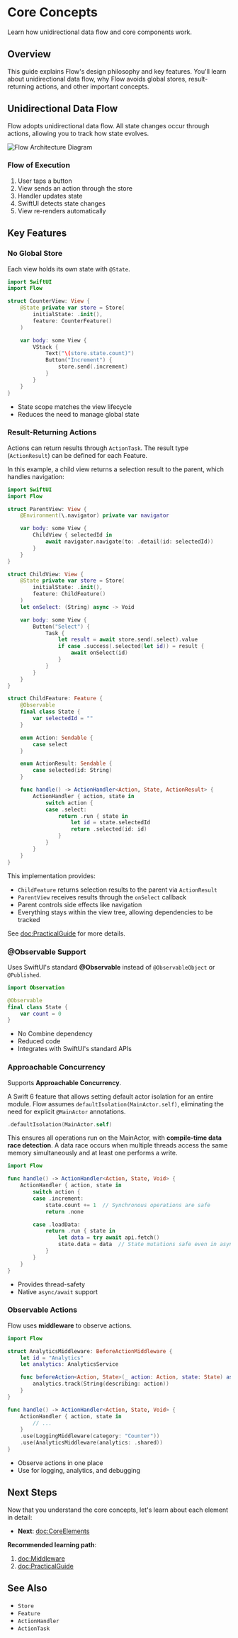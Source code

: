 # Core Concepts

Learn how unidirectional data flow and core components work.

## Overview

This guide explains Flow's design philosophy and key features. You'll learn about unidirectional data flow, why Flow avoids global stores, result-returning actions, and other important concepts.

## Unidirectional Data Flow

Flow adopts unidirectional data flow. All state changes occur through actions, allowing you to track how state evolves.

![Flow Architecture Diagram](flow-diagram.svg)

### Flow of Execution

1. User taps a button
2. View sends an action through the store
3. Handler updates state
4. SwiftUI detects state changes
5. View re-renders automatically

## Key Features

### No Global Store

Each view holds its own state with `@State`.

```swift
import SwiftUI
import Flow

struct CounterView: View {
    @State private var store = Store(
        initialState: .init(),
        feature: CounterFeature()
    )

    var body: some View {
        VStack {
            Text("\(store.state.count)")
            Button("Increment") {
                store.send(.increment)
            }
        }
    }
}
```

- State scope matches the view lifecycle
- Reduces the need to manage global state

### Result-Returning Actions

Actions can return results through `ActionTask`. The result type (`ActionResult`) can be defined for each Feature.

In this example, a child view returns a selection result to the parent, which handles navigation:

```swift
import SwiftUI
import Flow

struct ParentView: View {
    @Environment(\.navigator) private var navigator

    var body: some View {
        ChildView { selectedId in
            await navigator.navigate(to: .detail(id: selectedId))
        }
    }
}

struct ChildView: View {
    @State private var store = Store(
        initialState: .init(),
        feature: ChildFeature()
    )
    let onSelect: (String) async -> Void

    var body: some View {
        Button("Select") {
            Task {
                let result = await store.send(.select).value
                if case .success(.selected(let id)) = result {
                    await onSelect(id)
                }
            }
        }
    }
}

struct ChildFeature: Feature {
    @Observable
    final class State {
        var selectedId = ""
    }

    enum Action: Sendable {
        case select
    }

    enum ActionResult: Sendable {
        case selected(id: String)
    }

    func handle() -> ActionHandler<Action, State, ActionResult> {
        ActionHandler { action, state in
            switch action {
            case .select:
                return .run { state in
                    let id = state.selectedId
                    return .selected(id: id)
                }
            }
        }
    }
}
```

This implementation provides:
- `ChildFeature` returns selection results to the parent via `ActionResult`
- `ParentView` receives results through the `onSelect` callback
- Parent controls side effects like navigation
- Everything stays within the view tree, allowing dependencies to be tracked

See <doc:PracticalGuide> for more details.

### @Observable Support

Uses SwiftUI's standard **@Observable** instead of `@ObservableObject` or `@Published`.

```swift
import Observation

@Observable
final class State {
    var count = 0
}
```

- No Combine dependency
- Reduced code
- Integrates with SwiftUI's standard APIs

### Approachable Concurrency

Supports **Approachable Concurrency**.

A Swift 6 feature that allows setting default actor isolation for an entire module. Flow assumes `defaultIsolation(MainActor.self)`, eliminating the need for explicit `@MainActor` annotations.

```swift
.defaultIsolation(MainActor.self)
```

This ensures all operations run on the MainActor, with **compile-time data race detection**. A data race occurs when multiple threads access the same memory simultaneously and at least one performs a write.

```swift
import Flow

func handle() -> ActionHandler<Action, State, Void> {
    ActionHandler { action, state in
        switch action {
        case .increment:
            state.count += 1  // Synchronous operations are safe
            return .none

        case .loadData:
            return .run { state in
                let data = try await api.fetch()
                state.data = data  // State mutations safe even in async operations
            }
        }
    }
}
```

- Provides thread-safety
- Native `async/await` support

### Observable Actions

Flow uses **middleware** to observe actions.

```swift
import Flow

struct AnalyticsMiddleware: BeforeActionMiddleware {
    let id = "Analytics"
    let analytics: AnalyticsService

    func beforeAction<Action, State>(_ action: Action, state: State) async {
        analytics.track(String(describing: action))
    }
}

func handle() -> ActionHandler<Action, State, Void> {
    ActionHandler { action, state in
        // ...
    }
    .use(LoggingMiddleware(category: "Counter"))
    .use(AnalyticsMiddleware(analytics: .shared))
}
```

- Observe actions in one place
- Use for logging, analytics, and debugging

## Next Steps

Now that you understand the core concepts, let's learn about each element in detail:

- **Next**: <doc:CoreElements>

**Recommended learning path**:
1. <doc:Middleware>
2. <doc:PracticalGuide>

## See Also

- ``Store``
- ``Feature``
- ``ActionHandler``
- ``ActionTask``
